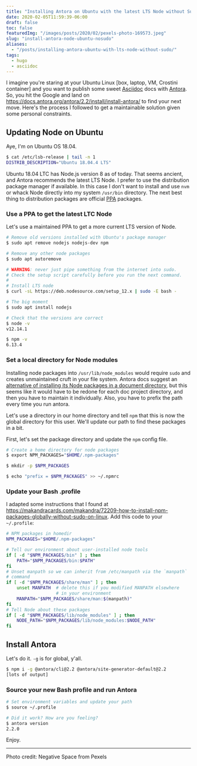 ```yaml
---
title: "Installing Antora on Ubuntu with the latest LTS Node without Sudo"
date: 2020-02-05T11:59:39-06:00
draft: false
toc: false
featuredImg: "/images/posts/2020/02/pexels-photo-169573.jpeg"
slug: "install-antora-node-ubuntu-nosudo"
aliases:
  - "/posts/installing-antora-ubuntu-with-lts-node-without-sudo/"
tags: 
  - hugo
  - asciidoc
---
```


I imagine you're staring at your Ubuntu Linux [box, laptop, VM, Crostini
container] and you want to publish some sweet [Asciidoc](http://asciidoc.org/)
docs with [Antora](https://antora.org/). So, you hit the Google and land on
<https://docs.antora.org/antora/2.2/install/install-antora/> to find your next
move. Here's the process I followed to get a maintainable solution given some
personal constraints.

## Updating Node on Ubuntu

Aye, I'm on Ubuntu OS 18.04.

```bash
$ cat /etc/lsb-release | tail -n 1
DISTRIB_DESCRIPTION="Ubuntu 18.04.4 LTS"
```

Ubuntu 18.04 LTC has Node.js version 8 as of today. That seems ancient, and
Antora recommends the latest LTS Node. I prefer to use the distribution package
manager if available. In this case I don't want to install and use `nvm` or
whack Node directly into my system `/usr/bin` directory. The next best thing to
distribution packages are official [PPA](https://help.ubuntu.com/community/PPA)
packages.

### Use a PPA to get the latest LTC Node

Let's use a maintained PPA to get a more current LTS version of Node.

```bash
# Remove old versions installed with Ubuntu's package manager
$ sudo apt remove nodejs nodejs-dev npm

# Remove any other node packages
$ sudo apt autoremove

# WARNING: never just pipe something from the internet into sudo.
# Check the setup script carefully before you run the next command.
#
# Install LTS node 
$ curl -sL https://deb.nodesource.com/setup_12.x | sudo -E bash -

# The big moment
$ sudo apt install nodejs

# Check that the versions are correct
$ node -v
v12.14.1

$ npm -v
6.13.4
```

### Set a local directory for Node modules

Installing node packages into `/usr/lib/node_modules` would require `sudo` and
creates unmaintained cruft in your file system. Antora docs suggest an
[alternative of installing its Node packages in a document
directory](https://docs.antora.org/antora/2.2/install/install-antora/#install-dir),
but this seems like it would have to be redone for each doc project directory,
and then you have to maintain it individually. Also, you have to prefix the path
every time you run antora.

Let's use a directory in our home directory and tell `npm` that this is now the
global directory for this user. We'll update our path to find these packages in
a bit.

First, let's set the package directory and update the `npm` config file.

```bash
# Create a home directory for node packages
$ export NPM_PACKAGES="$HOME/.npm-packages"

$ mkdir -p $NPM_PACKAGES

$ echo "prefix = $NPM_PACKAGES" >> ~/.npmrc
```

### Update your Bash .profile

I adapted some instructions that I found at
<https://makandracards.com/makandra/72209-how-to-install-npm-packages-globally-without-sudo-on-linux>.
Add this code to your `~/.profile`:

```bash
# NPM packages in homedir
NPM_PACKAGES="$HOME/.npm-packages"

# Tell our environment about user-installed node tools
if [ -d "$NPM_PACKAGES/bin" ] ; then
    PATH="$NPM_PACKAGES/bin:$PATH"
fi
# Unset manpath so we can inherit from /etc/manpath via the `manpath`
# command
if [ -d "$NPM_PACKAGES/share/man" ] ; then
    unset MANPATH  # delete this if you modified MANPATH elsewhere
                   # in your environment
    MANPATH="$NPM_PACKAGES/share/man:$(manpath)"
fi
# Tell Node about these packages
if [ -d "$NPM_PACKAGES/lib/node_modules" ] ; then
    NODE_PATH="$NPM_PACKAGES/lib/node_modules:$NODE_PATH"
fi
```

## Install Antora

Let's do it. `-g` is for global, y'all.

```bash
$ npm i -g @antora/cli@2.2 @antora/site-generator-default@2.2
[lots of output]
```

### Source your new Bash profile and run Antora

```bash
# Set environment variables and update your path
$ source ~/.profile

# Did it work? How are you feeling?
$ antora version
2.2.0
```

Enjoy.

---
Photo credit: Negative Space from Pexels
